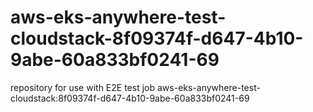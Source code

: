 # aws-eks-anywhere-test-cloudstack-8f09374f-d647-4b10-9abe-60a833bf0241-69
repository for use with E2E test job aws-eks-anywhere-test-cloudstack:8f09374f-d647-4b10-9abe-60a833bf0241-69
